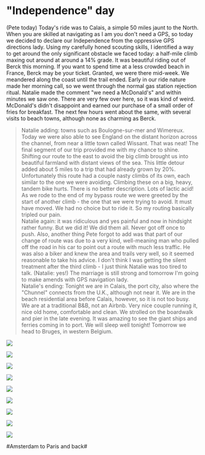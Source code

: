 # "Independence" day
(Pete today)  Today's ride was to Calais, a simple 50 miles jaunt to the North. When you are skilled at navigating as I am you don't need a GPS, so today we decided to declare our Independence from the oppressive GPS directions lady. Using my carefully honed scouting skills, I identified a way to get around the only significant obstacle we faced today: a half-mile climb maxing out around at around a 14% grade. It was beautiful riding out of Berck this morning. If you want to spend time at a less crowded beach in France, Berck may be your ticket. Granted, we were there mid-week. We meandered along the coast until the trail ended. Early in our ride nature made her morning call, so we went through the normal gas station rejection ritual. Natalie made the comment "we need a McDonald's" and within minutes we saw one. There are very few over here, so it was kind of weird. McDonald's didn't disappoint and earned our purchase of a small order of fries for breakfast. The next few hours went about the same, with several visits to beach towns, although none as charming as Berck.   
> Natalie adding: towns such as Boulogne-sur-mer and Wimereux. Today we were also able to see England on the distant horizon across the channel, from near a little town called Wissant. That was neat!
  The final segment of our trip provided me with my chance to shine. Shifting our route to the east to avoid the big climb brought us into beautiful farmland with distant views of the sea. This little detour added about 5 miles to a trip that had already grown by 20%. Unfortunately this route had a couple nasty climbs of its own, each similar to the one we were avoiding. Climbing these on a big, heavy, tandem bike hurts. There is no better description. Lots of lactic acid! As we rode to the end of my bypass route we were greeted by the start of another climb - the one that we were trying to avoid. It must have moved. We had no choice but to ride it. So my routing basically tripled our pain.   
> Natalie again: it was ridiculous and yes painful and now in hindsight rather funny. But we did it! We did them all. Never got off once to push. Also, another thing Pete forgot to add was that part of our change of route was due to a very kind, well-meaning man who pulled off the road in his car to point out a route with much less traffic. He was also a biker and knew the area and trails very well, so it seemed reasonable to take his advice.
  I don't think I was getting the silent treatment after the third climb - I just think Natalie was too tired to talk. (Natalie: yes!) The marriage is still strong and tomorrow I'm going to make amends with GPS navigation lady.  
> Natalie's ending: Tonight we are in Calais, the port city, also where the "Chunnel" connects from the U.K., although not near it. We are in the beach residential area before Calais, however, so it is not too busy. We are at a traditional B&B, not an Airbnb. Very nice couple running it, nice old home, comfortable and clean. We strolled on the boardwalk and pier in the late evening. It was amazing to see the giant ships and ferries coming in to port. We will sleep well tonight! Tomorrow we head to Bruges, in western Belgium.
  
![](data/03c9fd70-9ca3-4567-a6d1-600f0c863209.jpg)
 
![](data/75953dca-673c-4343-9df2-e28612626c7d.jpg)
 
![](data/b6a2ede3-0ad8-4fa7-9f12-dff3b64dc090.jpg)
 
![](data/f8094cba-2b45-43aa-ab75-f1b426c9edd5.jpg)
 
![](data/e3b59585-335e-4fb4-9d2f-53ae34cc0823.jpg)
 
![](data/528be80f-2270-465d-9512-b56225ee8808.jpg)
 
![](data/7af4e392-2316-4a12-9f88-0fdfc5eb865c.jpg)
 
![](data/43072f6c-0b43-41be-a3ae-e0a522f486ff.jpg)
 
![](data/0cda5063-198d-4f26-b89b-9121e0dabcbb.jpg)

#Amsterdam to Paris and back#
